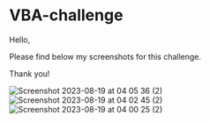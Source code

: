 # VBA-challenge

Hello, 

Please find below my screenshots for this challenge.

Thank you!


![Screenshot 2023-08-19 at 04 05 36 (2)](https://github.com/GwendolineGrenu/VBA-challenge/assets/140925079/65275005-7ba0-4b7a-b000-5c56c735ec79)
![Screenshot 2023-08-19 at 04 02 45 (2)](https://github.com/GwendolineGrenu/VBA-challenge/assets/140925079/6a761346-c6f8-42aa-98f9-c6263863aef2)
![Screenshot 2023-08-19 at 04 00 25 (2)](https://github.com/GwendolineGrenu/VBA-challenge/assets/140925079/c26fa447-b3ea-49c0-af59-df1b6a953bd0)
